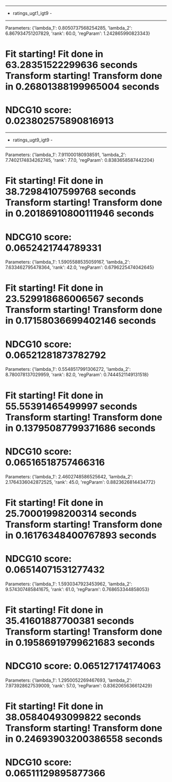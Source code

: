 ---------------------
- ratings_ugt1_igt9 -
---------------------
Parameters:
{'lambda_1': 0.8050737568254285,
 'lambda_2': 6.867934751207829,
 'rank': 60.0,
 'regParam': 1.242865990823343}

Fit starting!
Fit done in 63.28351522299636 seconds
Transform starting!
Transform done in 0.26801388199965004 seconds
=========================================
NDCG10 score: 0.023802575890816913
=========================================


---------------------
- ratings_ugt9_igt9 -
---------------------
Parameters:
{'lambda_1': 7.911000180938591,
 'lambda_2': 7.7402174834262745,
 'rank': 77.0,
 'regParam': 0.8383658587442204}

Fit starting!
Fit done in 38.72984107599768 seconds
Transform starting!
Transform done in 0.20186910800111946 seconds
=========================================
NDCG10 score: 0.0652421744789331
=========================================

Parameters:
{'lambda_1': 1.5905588535059167,
 'lambda_2': 7.633462795478364,
 'rank': 42.0,
 'regParam': 0.6796225474042645}

Fit starting!
Fit done in 23.529918686006567 seconds
Transform starting!
Transform done in 0.17158036699402146 seconds
=========================================
NDCG10 score: 0.06521281873782792
=========================================

Parameters:
{'lambda_1': 0.5548517991306272,
 'lambda_2': 8.780078137029959,
 'rank': 82.0,
 'regParam': 0.7444521149131518}

Fit starting!
Fit done in 55.55391465499997 seconds
Transform starting!
Transform done in 0.13795087799371686 seconds
=========================================
NDCG10 score: 0.06516518757466316
=========================================

Parameters:
{'lambda_1': 2.4602748586525642,
 'lambda_2': 2.1764336042872525,
 'rank': 45.0,
 'regParam': 0.8823626814434772}

Fit starting!
Fit done in 25.70001998200314 seconds
Transform starting!
Transform done in 0.16176348400767893 seconds
=========================================
NDCG10 score: 0.06514071531277432
=========================================

Parameters:
{'lambda_1': 1.5930347923453962,
 'lambda_2': 9.574307485841675,
 'rank': 61.0,
 'regParam': 0.768653344858053}

Fit starting!
Fit done in 35.41601887700381 seconds
Transform starting!
Transform done in 0.19586919799621683 seconds
=========================================
NDCG10 score: 0.065127174174063
=========================================

Parameters:
{'lambda_1': 1.2950052269467693,
 'lambda_2': 7.973928627539009,
 'rank': 57.0,
 'regParam': 0.8362065636612429}

Fit starting!
Fit done in 38.05840493099822 seconds
Transform starting!
Transform done in 0.24693903200386558 seconds
=========================================
NDCG10 score: 0.06511129895877366
=========================================